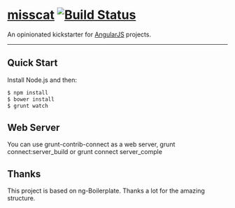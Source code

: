 # [misscat](http://misscat.sinaapp.com) [![Build Status](https://api.travis-ci.org/ngbp/ngbp.png?branch=v0.3.2-release)](https://travis-ci.org/ngbp/ngbp)

An opinionated kickstarter for [AngularJS](http://angularjs.org) projects.

***

## Quick Start

Install Node.js and then:

```sh
$ npm install
$ bower install
$ grunt watch
```

## Web Server
You can use grunt-contrib-connect as a web server, grunt connect:server_build or grunt connect server_comple


## Thanks
This project is based on ng-Boilerplate. Thanks a lot for the amazing structure.

